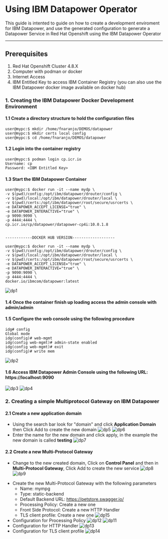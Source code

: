 # Using IBM Datapower Operator

This guide is intented to guide on how to create a development enviroment for IBM Datapower, and use the generated configuration to generate a Datapower Service in Red Hat Openshift using the IBM Datapower Operator

***
## Prerequisites
1. Red Hat Openshift Cluster 4.8.X
2. Computer with podman or docker
3. Internet Access
4. IBM Entitled Key to access IBM Container Registry (you can also use the IBM Datapower docker image available on docker hub)

### 1. Creating the IBM Datapower Docker Development Environment

#### 1.1 Create a directory structure to hold the configuration files
```
user@mypc:$ mkdir /home/fnaranjo/DEMOS/datapower
user@mypc:$ mkdir certs local config
user@mypc:$ cd /home/fnaranjo/DEMOS/datapower
```
#### 1.2 Login into the container registry
```
user@mypc:$ podman login cp.icr.io
Username: cp
Password: <IBM Entitled Key>
```
#### 1.3 Start the IBM Datapower Container
```
user@mypc:$ docker run -it --name mydp \
-v $(pwd)/config:/opt/ibm/datapower/drouter/config \
-v $(pwd)/local:/opt/ibm/datapower/drouter/local \
-v $(pwd)/certs:/opt/ibm/datapower/root/secure/usrcerts \
-e DATAPOWER_ACCEPT_LICENSE="true" \
-e DATAPOWER_INTERACTIVE="true" \
-p 9090:9090 \
-p 4444:4444 \
cp.icr.io/cp/datapower/datapower-cp4i:10.0.1.8


------------DOCKER HUB VERSION-------------------

user@mypc:$ docker run -it --name mydp \
-v $(pwd)/config:/opt/ibm/datapower/drouter/config \
-v $(pwd)/local:/opt/ibm/datapower/drouter/local \
-v $(pwd)/certs:/opt/ibm/datapower/root/secure/usrcerts \
-e DATAPOWER_ACCEPT_LICENSE="true" \
-e DATAPOWER_INTERACTIVE="true" \
-p 9090:9090 \
-p 4444:4444 \
docker.io/ibmcom/datapower:latest
```

![dp1](https://github.com/fxnaranjo/datapower-operator/raw/main/images/1.png "dp1")

#### 1.4 Once the container finish up loading access the admin console with admin/admin
#### 1.5 Configure the web console using the following procedure
```
idg# config
Global mode
idg(config)# web-mgmt
idg(config web-mgmt)# admin-state enabled
idg(config web-mgmt)# exit
idg(config)# write mem
```
![dp2](https://github.com/fxnaranjo/datapower-operator/raw/main/images/2.png "dp2")

#### 1.6 Access IBM Datapower Admin Console using the following URL: https://localhost:9090
![dp3](https://github.com/fxnaranjo/datapower-operator/raw/main/images/3.png "dp3")
![dp4](https://github.com/fxnaranjo/datapower-operator/raw/main/images/4.png "dp4")

### 2. Creating a simple Multiprotocol Gateway on IBM Datapower
#### 2.1 Create a new application domain
* Using the search bar look for "domain" and click **Application Domain** then Click Add to create the new domain
![dp5](https://github.com/fxnaranjo/datapower-operator/raw/main/images/5.png "dp5")
![dp6](https://github.com/fxnaranjo/datapower-operator/raw/main/images/6.png "dp6")
* Enter the name for the new domain and click apply, in the example the new domain is called **testing**
![dp7](https://github.com/fxnaranjo/datapower-operator/raw/main/images/7.png "dp7")
#### 2.2 Create a new Multi-Protocol Gateway
* Change to the new created domain, Click on **Control Panel** and then in **Multi-Protocol Gateway**, Click Add to create the new service
![dp8](https://github.com/fxnaranjo/datapower-operator/raw/main/images/8.png "dp8")
![dp9](https://github.com/fxnaranjo/datapower-operator/raw/main/images/9.png "dp9")
- Create the new Multi-Protocol Gateway with the following parameters
  - Name: mympg
  - Type: static-backend
  - Default Backend URL: https://petstore.swagger.io/
  - Processing Policy: Create a new one
  - Front Side Protocol: Create a new HTTP Handler
  - TLS client profile: Create a new one
![dp15](https://github.com/fxnaranjo/datapower-operator/raw/main/images/15.png "dp15")
 - Configuration for Processing Policy
![dp12](https://github.com/fxnaranjo/datapower-operator/raw/main/images/12.png "dp12")
![dp11](https://github.com/fxnaranjo/datapower-operator/raw/main/images/11.png "dp11")
 - Configuration for HTTP Handler
![dp13](https://github.com/fxnaranjo/datapower-operator/raw/main/images/13.png "dp13")
- Configuration for TLS client profile
![dp14](https://github.com/fxnaranjo/datapower-operator/raw/main/images/14.png "dp14")
